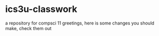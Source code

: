 # ics3u-classwork
a repository for compsci 11
greetings,
here is some changes you should make, check them out
